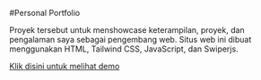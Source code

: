 #Personal Portfolio

Proyek tersebut untuk menshowcase keterampilan, proyek, dan pengalaman saya sebagai pengembang web. Situs web ini dibuat menggunakan HTML, Tailwind CSS, JavaScript, dan Swiperjs.

[Klik disini untuk melihat demo](https://ferdynandergypramudanii.github.io/personalPortfolio/)

